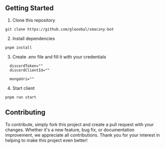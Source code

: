 ## Getting Started

1. Clone this repository

```
git clone https://github.com/glooobal/smaczny-bot
```

2. Install dependencies

```
pnpm install
```

3. Create .env file and fill it with your credentials

```
  discordToken=""
  discordClientId=""

  mongoUri=""
```

4. Start client

```
pnpm run start
```

## Contributing

To contribute, simply fork this project and create a pull request with your changes. Whether it's a new feature, bug fix, or documentation improvement, we appreciate all contributions. Thank you for your interest in helping to make this project even better!
